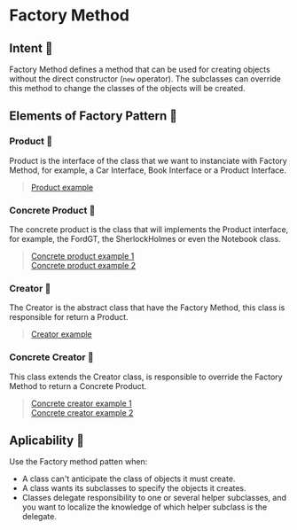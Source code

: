 # Factory Method

## Intent :dart:

Factory Method defines a method that can be used for creating objects without the direct constructor
(```new``` operator). The subclasses can override this method to change the classes of the objects 
will be created.

## Elements of Factory Pattern :twisted_rightwards_arrows:

### Product :large_blue_circle:

Product is the interface of the class that we want to instanciate with Factory Method, for example, a Car Interface, Book Interface or a Product Interface.
> [Product example](Product/CarInterface.php)

### Concrete Product :red_circle:

The concrete product is the class that will implements the Product interface, for example, the FordGT, the SherlockHolmes or even the Notebook class.
> [Concrete product example 1](ConcreteProduct/Maverick.php) <br />
> [Concrete product example 2](ConcreteProduct/Virtus.php)

### Creator :large_blue_circle:

The Creator is the abstract class that have the Factory Method, this class is responsible for return a Product.
> [Creator example](Creator/CarCreator.php)

### Concrete Creator :red_circle:

This class extends the Creator class, is responsible to override the Factory Method to return a Concrete Product.
> [Concrete creator example 1](ConcreteCreator/MaverickCreator.php) <br />
> [Concrete creator example 2](ConcreteCreator/VirtusCreator.php)

## Aplicability :memo:

Use the Factory method patten when:

* A class can't anticipate the class of objects it must create.
* A class wants its subclasses to specify the objects it creates.
* Classes delegate responsibility to one or several helper subclasses, and you want to localize the knowledge of which helper subclass is the delegate.
